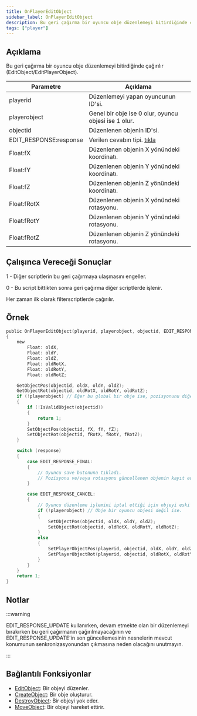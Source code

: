 ```yaml
---
title: OnPlayerEditObject
sidebar_label: OnPlayerEditObject
description: Bu geri çağırma bir oyuncu obje düzenlemeyi bitirdiğinde çağırılır (EditObject/EditPlayerObject).
tags: ["player"]
---
```


## Açıklama

Bu geri çağırma bir oyuncu obje düzenlemeyi bitirdiğinde çağırılır (EditObject/EditPlayerObject).

| Parametre                   | Açıklama                                                                  |
|------------------------|---------------------------------------------------------------------------|
| playerid               | Düzenlemeyi yapan oyuncunun ID'si.                                        |
| playerobject           | Genel bir obje ise 0 olur, oyuncu objesi ise 1 olur.                      |
| objectid               | Düzenlenen objenin ID'si.                                                 |
| EDIT_RESPONSE:response | Verilen cevabın tipi. [tıkla](../resources/objecteditionresponsetypes.md) |
| Float:fX               | Düzenlenen objenin X yönündeki koordinatı.                                |
| Float:fY               | Düzenlenen objenin Y yönündeki koordinatı.                                |
| Float:fZ               | Düzenlenen objenin Z yönündeki koordinatı.                                |
| Float:fRotX            | Düzenlenen objenin X yönündeki rotasyonu.                                 |
| Float:fRotY            | Düzenlenen objenin Y yönündeki rotasyonu.                                 |
| Float:fRotZ            | Düzenlenen objenin Z yönündeki rotasyonu.                                 |

## Çalışınca Vereceği Sonuçlar

1 - Diğer scriptlerin bu geri çağırmaya ulaşmasını engeller.

0 - Bu script bittikten sonra geri çağırma diğer scriptlerde işlenir.

Her zaman ilk olarak filterscriptlerde çağırılır.

## Örnek

```c
public OnPlayerEditObject(playerid, playerobject, objectid, EDIT_RESPONSE:response, Float:fX, Float:fY, Float:fZ, Float:fRotX, Float:fRotY, Float:fRotZ)
{
    new
        Float: oldX,
        Float: oldY,
        Float: oldZ,
        Float: oldRotX,
        Float: oldRotY,
        Float: oldRotZ;

    GetObjectPos(objectid, oldX, oldY, oldZ);
    GetObjectRot(objectid, oldRotX, oldRotY, oldRotZ);
    if (!playerobject) // Eğer bu global bir obje ise, pozisyonunu diğer oyuncular içinde eşzamanlar.
    {
        if (!IsValidObject(objectid))
        {
            return 1;
        }
        SetObjectPos(objectid, fX, fY, fZ);
        SetObjectRot(objectid, fRotX, fRotY, fRotZ);
    }

    switch (response)
    {
        case EDIT_RESPONSE_FINAL:
        {
            // Oyuncu save butonuna tıkladı.
            // Pozisyonu ve/veya rotasyonu güncellenen objenin kayıt edilmesi için kodlar yazabilirsiniz.
        }

        case EDIT_RESPONSE_CANCEL:
        {
            // Oyuncu düzenleme işlemini iptal ettiği için objeyi eski pozisyonuna ve/veya rotasyonuna geri getirir.
            if (!playerobject) // Obje bir oyuncu objesi değil ise.
            {
                SetObjectPos(objectid, oldX, oldY, oldZ);
                SetObjectRot(objectid, oldRotX, oldRotY, oldRotZ);
            }
            else
            {
                SetPlayerObjectPos(playerid, objectid, oldX, oldY, oldZ);
                SetPlayerObjectRot(playerid, objectid, oldRotX, oldRotY, oldRotZ);
            }
        }
    }
    return 1;
}
```

## Notlar

:::warning

EDIT_RESPONSE_UPDATE kullanırken, devam etmekte olan bir düzenlemeyi bırakırken bu geri çağırmanın çağırılmayacağının ve EDIT_RESPONSE_UPDATE'in son güncellemesinin nesnelerin mevcut konumunun senkronizasyonundan çıkmasına neden olacağını unutmayın.

:::

## Bağlantılı Fonksiyonlar

- [EditObject](../functions/EditObject.md): Bir objeyi düzenler.
- [CreateObject](../functions/CreateObject.md): Bir obje oluşturur.
- [DestroyObject](../functions/DestroyObject.md): Bir objeyi yok eder.
- [MoveObject](../functions/MoveObject.md): Bir objeyi hareket ettirir.

